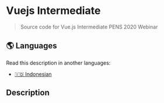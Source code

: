 # Vuejs Intermediate

> Source code for Vue.js Intermediate PENS 2020 Webinar

## 🌎 Languages

Read this description in another languages:

- [🇮🇩 Indonesian](./readme.md)

## Description

<!-- - [Slide](https://bit.ly/slide-vuejs)
- [Source Code](https://bit.ly/kode-vuejs)
- [Playback Record](https://bit.ly/playback-vuejs)
- [Submission Form](https://bit.ly/belajar-vuejs)
- [Application Example](https://bit.ly/contoh-vuejs) -->
